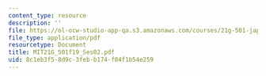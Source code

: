 ```yaml
---
content_type: resource
description: ''
file: https://ol-ocw-studio-app-qa.s3.amazonaws.com/courses/21g-501-japanese-i-fall-2019/8c1eb3f58d9c3febb174f04f1b54e259_MIT21G_501f19_Ses02.pdf
file_type: application/pdf
resourcetype: Document
title: MIT21G_501f19_Ses02.pdf
uid: 8c1eb3f5-8d9c-3feb-b174-f04f1b54e259
---
```

